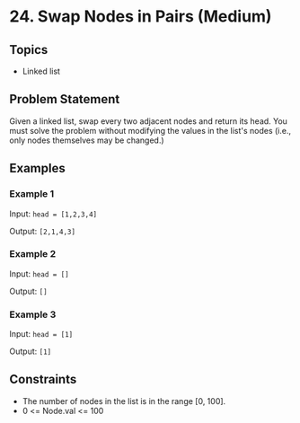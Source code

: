 # 24. Swap Nodes in Pairs (Medium)

## Topics

- Linked list

## Problem Statement

Given a linked list, swap every two adjacent nodes and return its head. You must solve the problem without modifying the values in the list's nodes (i.e., only nodes themselves may be changed.)

## Examples

### Example 1

Input: `head = [1,2,3,4]`

Output: `[2,1,4,3]`

### Example 2

Input: `head = []`

Output: `[]`

### Example 3

Input: `head = [1]`

Output: `[1]`

## Constraints

- The number of nodes in the list is in the range [0, 100].
- 0 <= Node.val <= 100
